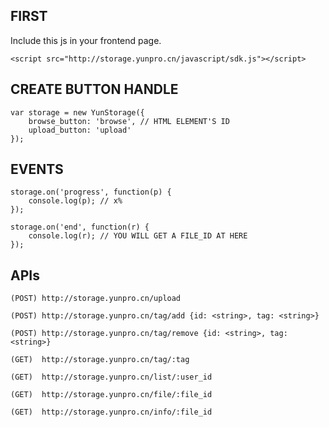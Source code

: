 FIRST
-----

Include this js in your frontend page.

```
<script src="http://storage.yunpro.cn/javascript/sdk.js"></script>
```

CREATE BUTTON HANDLE
--------------------

```
var storage = new YunStorage({
	browse_button: 'browse', // HTML ELEMENT'S ID
	upload_button: 'upload'
});
```

EVENTS
------

```
storage.on('progress', function(p) {
	console.log(p); // x%
});

storage.on('end', function(r) {
	console.log(r); // YOU WILL GET A FILE_ID AT HERE
});
```

APIs
----

`(POST) http://storage.yunpro.cn/upload`

`(POST) http://storage.yunpro.cn/tag/add {id: <string>, tag: <string>}`

`(POST) http://storage.yunpro.cn/tag/remove {id: <string>, tag: <string>}`

`(GET)  http://storage.yunpro.cn/tag/:tag`

`(GET)  http://storage.yunpro.cn/list/:user_id`

`(GET)  http://storage.yunpro.cn/file/:file_id`

`(GET)  http://storage.yunpro.cn/info/:file_id`